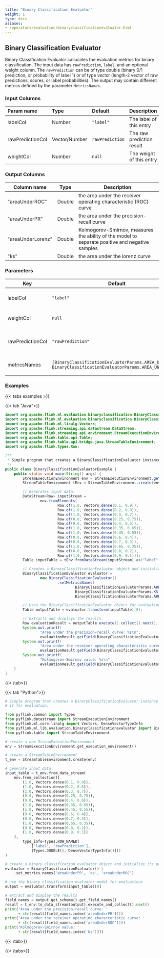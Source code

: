 ```yaml
---
title: "Binary Classification Evaluator"
weight: 1
type: docs
aliases:
- /operators/evaluation/binaryclassificationevaluator.html
---
```


<!--
Licensed to the Apache Software Foundation (ASF) under one
or more contributor license agreements.  See the NOTICE file
distributed with this work for additional information
regarding copyright ownership.  The ASF licenses this file
to you under the Apache License, Version 2.0 (the
"License"); you may not use this file except in compliance
with the License.  You may obtain a copy of the License at

  http://www.apache.org/licenses/LICENSE-2.0

Unless required by applicable law or agreed to in writing,
software distributed under the License is distributed on an
"AS IS" BASIS, WITHOUT WARRANTIES OR CONDITIONS OF ANY
KIND, either express or implied.  See the License for the
specific language governing permissions and limitations
under the License.
-->

## Binary Classification Evaluator

Binary Classification Evaluator calculates the evaluation metrics for binary
classification. The input data has `rawPrediction`, `label`, and an optional
weight column. The `rawPrediction` can be of type double (binary 0/1 prediction,
or probability of label 1) or of type vector (length-2 vector of raw
predictions, scores, or label probabilities). The output may contain different
metrics defined by the parameter `MetricsNames`.
### Input Columns

| Param name       | Type          | Default         | Description               |
| :--------------- | :------------ | :-------------- | :------------------------ |
| labelCol         | Number        | `"label"`       | The label of this entry   |
| rawPredictionCol | Vector/Number | `rawPrediction` | The raw prediction result |
| weightCol        | Number        | `null`          | The weight of this entry  |

### Output Columns

| Column name       | Type   | Description                                                  |
| ----------------- | ------ | ------------------------------------------------------------ |
| "areaUnderROC"    | Double | the area under the receiver operating characteristic (ROC) curve |
| "areaUnderPR"     | Double | the area under the precision-recall curve                    |
| "areaUnderLorenz" | Double | Kolmogorov-Smirnov, measures the ability of the model to separate positive and negative samples |
| "ks"              | Double | the area under the lorenz curve                              |

### Parameters

| Key              | Default                                                      | Type         | Required | Description                  |
| ---------------- | ------------------------------------------------------------ | ------------ | -------- | ---------------------------- |
| labelCol         | `"label"`                                                    | String       | no       | Label column name.           |
| weightCol        | `null`                                                       | String       | no       | Weight column name.          |
| rawPredictionCol | `"rawPrediction"`                                            | String       | no       | Raw prediction column name.  |
| metricsNames     | `[BinaryClassificationEvaluatorParams.AREA_UNDER_ROC, BinaryClassificationEvaluatorParams.AREA_UNDER_PR]` | String Array | no       | Names of the output metrics. |

### Examples

{{< tabs examples >}}

{{< tab "Java">}}

```java
import org.apache.flink.ml.evaluation.binaryclassification.BinaryClassificationEvaluator;
import org.apache.flink.ml.evaluation.binaryclassification.BinaryClassificationEvaluatorParams;
import org.apache.flink.ml.linalg.Vectors;
import org.apache.flink.streaming.api.datastream.DataStream;
import org.apache.flink.streaming.api.environment.StreamExecutionEnvironment;
import org.apache.flink.table.api.Table;
import org.apache.flink.table.api.bridge.java.StreamTableEnvironment;
import org.apache.flink.types.Row;

/**
 * Simple program that creates a BinaryClassificationEvaluator instance and uses it for evaluation.
 */
public class BinaryClassificationEvaluatorExample {
    public static void main(String[] args) {
        StreamExecutionEnvironment env = StreamExecutionEnvironment.getExecutionEnvironment();
        StreamTableEnvironment tEnv = StreamTableEnvironment.create(env);

        // Generates input data.
        DataStream<Row> inputStream =
                env.fromElements(
                        Row.of(1.0, Vectors.dense(0.1, 0.9)),
                        Row.of(1.0, Vectors.dense(0.2, 0.8)),
                        Row.of(1.0, Vectors.dense(0.3, 0.7)),
                        Row.of(0.0, Vectors.dense(0.25, 0.75)),
                        Row.of(0.0, Vectors.dense(0.4, 0.6)),
                        Row.of(1.0, Vectors.dense(0.35, 0.65)),
                        Row.of(1.0, Vectors.dense(0.45, 0.55)),
                        Row.of(0.0, Vectors.dense(0.6, 0.4)),
                        Row.of(0.0, Vectors.dense(0.7, 0.3)),
                        Row.of(1.0, Vectors.dense(0.65, 0.35)),
                        Row.of(0.0, Vectors.dense(0.8, 0.2)),
                        Row.of(1.0, Vectors.dense(0.9, 0.1)));
        Table inputTable = tEnv.fromDataStream(inputStream).as("label", "rawPrediction");

        // Creates a BinaryClassificationEvaluator object and initializes its parameters.
        BinaryClassificationEvaluator evaluator =
                new BinaryClassificationEvaluator()
                        .setMetricsNames(
                                BinaryClassificationEvaluatorParams.AREA_UNDER_PR,
                                BinaryClassificationEvaluatorParams.KS,
                                BinaryClassificationEvaluatorParams.AREA_UNDER_ROC);

        // Uses the BinaryClassificationEvaluator object for evaluations.
        Table outputTable = evaluator.transform(inputTable)[0];

        // Extracts and displays the results.
        Row evaluationResult = outputTable.execute().collect().next();
        System.out.printf(
                "Area under the precision-recall curve: %s\n",
                evaluationResult.getField(BinaryClassificationEvaluatorParams.AREA_UNDER_PR));
        System.out.printf(
                "Area under the receiver operating characteristic curve: %s\n",
                evaluationResult.getField(BinaryClassificationEvaluatorParams.AREA_UNDER_ROC));
        System.out.printf(
                "Kolmogorov-Smirnov value: %s\n",
                evaluationResult.getField(BinaryClassificationEvaluatorParams.KS));
    }
}

```

{{< /tab>}}

{{< tab "Python">}}

```python
# Simple program that creates a BinaryClassificationEvaluator instance and uses
# it for evaluation.

from pyflink.common import Types
from pyflink.datastream import StreamExecutionEnvironment
from pyflink.ml.core.linalg import Vectors, DenseVectorTypeInfo
from pyflink.ml.lib.evaluation.binaryclassificationevaluator import BinaryClassificationEvaluator
from pyflink.table import StreamTableEnvironment

# create a new StreamExecutionEnvironment
env = StreamExecutionEnvironment.get_execution_environment()

# create a StreamTableEnvironment
t_env = StreamTableEnvironment.create(env)

# generate input data
input_table = t_env.from_data_stream(
    env.from_collection([
        (1.0, Vectors.dense(0.1, 0.9)),
        (1.0, Vectors.dense(0.2, 0.8)),
        (1.0, Vectors.dense(0.3, 0.7)),
        (0.0, Vectors.dense(0.25, 0.75)),
        (0.0, Vectors.dense(0.4, 0.6)),
        (1.0, Vectors.dense(0.35, 0.65)),
        (1.0, Vectors.dense(0.45, 0.55)),
        (0.0, Vectors.dense(0.6, 0.4)),
        (0.0, Vectors.dense(0.7, 0.3)),
        (1.0, Vectors.dense(0.65, 0.35)),
        (0.0, Vectors.dense(0.8, 0.2)),
        (1.0, Vectors.dense(0.9, 0.1))
    ],
        type_info=Types.ROW_NAMED(
            ['label', 'rawPrediction'],
            [Types.DOUBLE(), DenseVectorTypeInfo()]))
)

# create a binary classification evaluator object and initialize its parameters
evaluator = BinaryClassificationEvaluator() \
    .set_metrics_names('areaUnderPR', 'ks', 'areaUnderROC')

# use the binary classification evaluator model for evaluations
output = evaluator.transform(input_table)[0]

# extract and display the results
field_names = output.get_schema().get_field_names()
result = t_env.to_data_stream(output).execute_and_collect().next()
print('Area under the precision-recall curve: '
      + str(result[field_names.index('areaUnderPR')]))
print('Area under the receiver operating characteristic curve: '
      + str(result[field_names.index('areaUnderROC')]))
print('Kolmogorov-Smirnov value: '
      + str(result[field_names.index('ks')]))

```

{{< /tab>}}

{{< /tabs>}}

